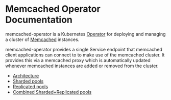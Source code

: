 # Memcached Operator Documentation

memcached-operator is a Kubernetes [Operator](https://coreos.com/blog/introducing-operators.html) for deploying and managing a cluster of [Memcached](https://memcached.org/) instances.

memcached-operator provides a single Service endpoint that memcached client
applications can connect to to make use of the memcached cluster. It provides
this via a memcached proxy which is automatically updated whenever memcached
instances are added or removed from the cluster.

- [Architecture](design.md)
- [Sharded pools](sharded-pools.md)
- [Replicated pools](replicated-pools.md)
- [Combined Sharded+Replicated pools](combined-pools.md)

[//]: # (TODO: Doc on the format of the MemcachedProxy CRD object)
